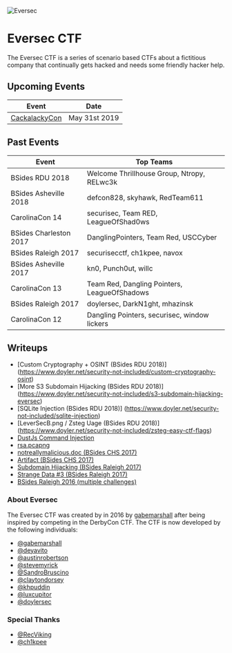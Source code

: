![](https://i.imgur.com/aFtJGM2.png "Eversec")

Eversec CTF
===========

The Eversec CTF is a series of scenario based CTFs about a fictitious company that continually gets hacked and needs some friendly hacker help.


## Upcoming Events
| Event  | Date |
| ------------- | ------------- |
| [CackalackyCon](https://cackalackycon.org/)|May 31st 2019|

## Past Events

| Event  | Top Teams |
| ------------- | ------------- |
|BSides RDU 2018 |Welcome Thrillhouse Group, Ntropy, RELwc3k|
|BSides Asheville 2018 |defcon828, skyhawk, RedTeam611|
|CarolinaCon 14 | securisec, Team RED, LeagueOfShad0ws |
|BSides Charleston 2017| DanglingPointers, Team Red, USCCyber|
|BSides Raleigh 2017| securisecctf, ch1kpee, navox|
|BSides Asheville 2017| kn0, Punch0ut, willc|
|CarolinaCon 13| Team Red, Dangling Pointers, LeagueOfShadows|
|BSides Raleigh 2017|doylersec, DarkN1ght, mhazinsk|
|CarolinaCon 12| Dangling Pointers, securisec, window lickers

## Writeups
- [Custom Cryptography + OSINT (BSides RDU 2018)] (https://www.doyler.net/security-not-included/custom-cryptography-osint)
- [More S3 Subdomain Hijacking (BSides RDU 2018)] (https://www.doyler.net/security-not-included/s3-subdomain-hijacking-eversec)
- [SQLite Injection (BSides RDU 2018)] (https://www.doyler.net/security-not-included/sqlite-injection)
- [LeverSecB.png / Zsteg Uage (BSides RDU 2018)] (https://www.doyler.net/security-not-included/zsteg-easy-ctf-flags)
- [DustJs Command Injection](https://www.doyler.net/security-not-included/nodejs-code-injection)
- [rsa.pcapng](https://nbulischeck.io/posts/bsides-chs-rsa-pcapng)
- [notreallymalicious.doc (BSides CHS 2017)](https://nbulischeck.io/posts/bsides-chs-maldoc)
- [Artifact (BSides CHS 2017)](https://nbulischeck.io/posts/bsides-chs-artifact)
- [Subdomain Hijacking (BSides Raleigh 2017)](https://www.doyler.net/security-not-included/subdomain-hijacking-eversec)
- [Strange Data #3 (BSides Raleigh 2017)](https://www.doyler.net/security-not-included/eversec-ctf-strange-data-3)
- [BSides Raleigh 2016 (multiple challenges)](https://www.doyler.net/security-not-included/bsides-raleigh-ctf)


### About Eversec

The Eversec CTF was created by in 2016 by [gabemarshall](https://www.twitter.com/gabemarshall) after being inspired by competing in the DerbyCon CTF. The CTF is now developed by the following individuals:

- [@gabemarshall](https://www.twitter.com/gabemarshall)
- [@deyavito](https://www.twitter.com/deyavito)
- [@austinrobertson](https://www.twitter.com/austinrobertson)
- [@stevemyrick](https://www.twitter.com/stevemyrick)
- [@SandroBruscino](https://www.twitter.com/SandroBruscino)
- [@claytondorsey](https://www.twitter.com/claytondorsey)
- [@khpuddin](https://www.twitter.com/khpuddin)
- [@luxcupitor](https://www.twitter.com/luxcupitor)
- [@doylersec](https://www.twitter.com/doylersec)

### Special Thanks

- [@RecViking](https://www.twitter.com/RecViking)
- [@ch1kpee](https://www.twitter.com/ch1kpee)
